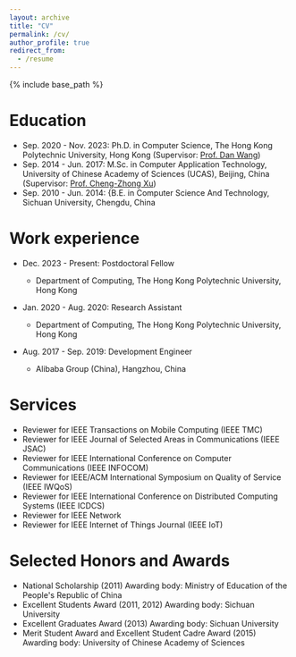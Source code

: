 ```yaml
---
layout: archive
title: "CV"
permalink: /cv/
author_profile: true
redirect_from:
  - /resume
---
```


{% include base_path %}

Education
======
* Sep. 2020 - Nov. 2023: Ph.D. in Computer Science, The Hong Kong Polytechnic University, Hong Kong (Supervisor: [Prof. Dan Wang](https://www4.comp.polyu.edu.hk/~csdwang/))
* Sep. 2014 - Jun. 2017: M.Sc. in Computer Application Technology, University of Chinese Academy of Sciences (UCAS), Beijing, China (Supervisor: [Prof. Cheng-Zhong Xu](https://www.fst.um.edu.mo/personal/czxu/))
* Sep. 2010 - Jun. 2014: {B.E. in Computer Science And Technology, Sichuan University, Chengdu, China

Work experience
======
* Dec. 2023 - Present: Postdoctoral Fellow
  * Department of Computing, The Hong Kong Polytechnic University, Hong Kong

* Jan. 2020 - Aug. 2020: Research Assistant
  * Department of Computing, The Hong Kong Polytechnic University, Hong Kong

* Aug. 2017 - Sep. 2019: Development Engineer
  * Alibaba Group (China), Hangzhou, China
  
Services
======
* Reviewer for IEEE Transactions on Mobile Computing (IEEE TMC)
* Reviewer for IEEE Journal of Selected Areas in Communications (IEEE JSAC)
* Reviewer for IEEE International Conference on Computer Communications (IEEE INFOCOM)
* Reviewer for IEEE/ACM International Symposium on Quality of Service (IEEE IWQoS)
* Reviewer for IEEE International Conference on Distributed Computing Systems (IEEE ICDCS)
* Reviewer for IEEE Network
* Reviewer for IEEE Internet of Things Journal (IEEE IoT)

Selected Honors and Awards
======
* National Scholarship (2011)
  Awarding body: Ministry of Education of the People's Republic of China
* Excellent Students Award (2011, 2012)
  Awarding body: Sichuan University
* Excellent Graduates Award (2013)
  Awarding body: Sichuan University
* Merit Student Award and Excellent Student Cadre Award (2015)
  Awarding body: University of Chinese Academy of Sciences

